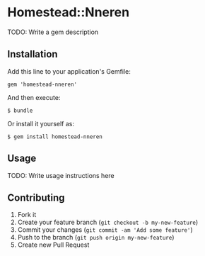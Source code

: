 # Homestead::Nneren

TODO: Write a gem description

## Installation

Add this line to your application's Gemfile:

    gem 'homestead-nneren'

And then execute:

    $ bundle

Or install it yourself as:

    $ gem install homestead-nneren

## Usage

TODO: Write usage instructions here

## Contributing

1. Fork it
2. Create your feature branch (`git checkout -b my-new-feature`)
3. Commit your changes (`git commit -am 'Add some feature'`)
4. Push to the branch (`git push origin my-new-feature`)
5. Create new Pull Request
